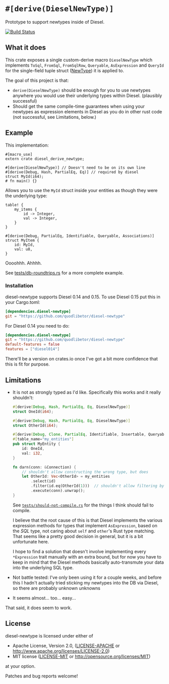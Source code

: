 # `#[derive(DieselNewType)]`

Prototype to support newtypes inside of Diesel.

[![Build Status](https://travis-ci.org/quodlibetor/diesel-newtype.svg?branch=master)](https://travis-ci.org/quodlibetor/diesel-newtype)

## What it does

This crate exposes a single custom-derive macro `DieselNewType` which
implements `ToSql`, `FromSql`, `FromSqlRow`, `Queryable`, `AsExpression` and
`QueryId` for the single-field tuple struct ([NewType][]) it is applied to.

The goal of this project is that:

* `derive(DieselNewType)` should be enough for you to use newtypes anywhere you
  would use their underlying types within Diesel. (plausibly successful)
* Should get the same compile-time guarantees when using your newtypes as
  expression elements in Diesel as you do in other rust code (not successful,
  see Limitations, below.)

[NewType]: https://aturon.github.io/features/types/newtype.html

## Example

This implementation:

```
#[macro_use]
extern crate diesel_derive_newtype;

#[derive(DieselNewType)] // Doesn't need to be on its own line
#[derive(Debug, Hash, PartialEq, Eq)] // required by diesel
struct MyId(i64);
# fn main() {}
```

Allows you to use the `MyId` struct inside your entities as though they were
the underlying type:

```
table! {
    my_items {
        id -> Integer,
        val -> Integer,
    }
}

#[derive(Debug, PartialEq, Identifiable, Queryable, Associations)]
struct MyItem {
    id: MyId,
    val: u8,
}
```

Oooohhh. Ahhhh.

See [tests/db-roundtrips.rs](tests/db-roundtrips.rs) for a more
complete example.

### Installation

diesel-newtype supports Diesel 0.14 and 0.15. To use Diesel 0.15 put this in
your Cargo.toml:

```toml
[dependencies.diesel-newtype]
git = "https://github.com/quodlibetor/diesel-newtype"
```

For Diesel 0.14 you need to do:

```toml
[dependencies.diesel-newtype]
git = "https://github.com/quodlibetor/diesel-newtype"
default-features = false
features = ["diesel014"]
```

There'll be a version on crates.io once I've got a bit more confidence that
this is fit for purpose.

## Limitations

* It is not as strongly typed as I'd like. Specifically this works and it
  really shouldn't:

    ```rust
    #[derive(Debug, Hash, PartialEq, Eq, DieselNewType)]
    struct OneId(i64);

    #[derive(Debug, Hash, PartialEq, Eq, DieselNewType)]
    struct OtherId(i64);

    #[derive(Debug, Clone, PartialEq, Identifiable, Insertable, Queryable)]
    #[table_name="my_entities"]
    pub struct MyEntity {
        id: OneId,
        val: i32,
    }

    fn darn(conn: &Connection) {
        // shouldn't allow constructing the wrong type, but does
        let OtherId: Vec<OtherId> = my_entities
            .select(id)
            .filter(id.eq(OtherId(1)))  // shouldn't allow filtering by wrong type
            .execute(conn).unwrap();
    }
    ```

  See [`tests/should-not-compile.rs`](tests/should-not-compile.rs) for the
  things I think should fail to compile.

  I believe that the root cause of this is that Diesel implements the various
  expression methods for types that implement `AsExpression`, based on the
  _SQL_ type, not caring about `self` and `other`'s Rust type matching. That
  seems like a pretty good decision in general, but it is a bit unfortunate
  here.

  I hope to find a solution that doesn't involve implementing every
  `*Expression` trait manually with an extra bound, but for now you have to
  keep in mind that the Diesel methods basically auto-transmute your data into
  the underlying SQL type.
* Not battle tested: I've only been using it for a couple weeks, and before
  this I hadn't actually tried sticking my newtypes into the DB via Diesel, so
  there are probably unknown unknowns
* It seems almost... too... easy...

That said, it does seem to work.

## License

diesel-newtype is licensed under either of

 * Apache License, Version 2.0, ([LICENSE-APACHE](LICENSE-APACHE) or
   http://www.apache.org/licenses/LICENSE-2.0)
 * MIT license ([LICENSE-MIT](LICENSE-MIT) or
   http://opensource.org/licenses/MIT)

at your option.

Patches and bug reports welcome!
